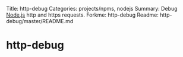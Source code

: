 Title: http-debug
Categories: projects/npms, nodejs
Summary: Debug [Node.js](http://nodejs.org) http and https requests.
Forkme: http-debug
Readme: http-debug/master/README.md

# http-debug
